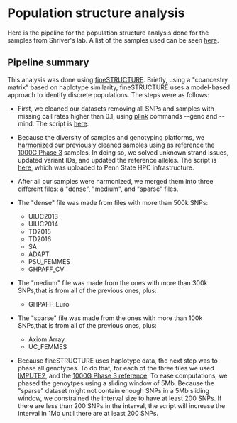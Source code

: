 # Population structure analysis

Here is the pipeline for the population structure analysis done for the samples from Shriver's lab.
A list of the samples used can be seen [here](https://github.com/tomszar/PopStruct/blob/master/DataBases/Genotypes/01_Original/GenotypeLocations.md).

## Pipeline summary 

This analysis was done using [fineSTRUCTURE](https://people.maths.bris.ac.uk/~madjl/finestructure/).
Briefly, using a "coancestry matrix" based on haplotype similarity, fineSTRUCTURE uses a model-based approach to identify discrete populations.
The steps were as follows:

- First, we cleaned our datasets removing all SNPs and samples with missing call rates higher than 0.1, using [plink](https://www.cog-genomics.org/plink2) commands --geno and --mind.
The script is [here](https://nbviewer.jupyter.org/github/tomszar/PopStruct/blob/master/Code/2018-06-QC.ipynb).
- Because the diversity of samples and genotyping platforms, we [harmonized](https://bmcresnotes.biomedcentral.com/articles/10.1186/1756-0500-7-901) our previously cleaned samples using as reference the [1000G Phase 3](ftp://ftp.1000genomes.ebi.ac.uk/vol1/ftp/release/20130502/) samples. 
In doing so, we solved unknown strand issues, updated variant IDs, and updated the reference alleles.
The script is [here](https://github.com/tomszar/PopStruct/blob/master/Code/2018-06-Harmonize.sh), which was uploaded to Penn State HPC infrastructure.
- After all our samples were harmonized, we merged them into three different files: a "dense", "medium", and "sparse" files.
- The "dense" file was made from files with more than 500k SNPs:
    - UIUC2013
    - UIUC2014
    - TD2015
    - TD2016
    - SA
    - ADAPT
    - PSU_FEMMES
    - GHPAFF_CV

- The "medium" file was made from the ones with more than 300k SNPs,that is from all of the previous ones, plus:
    - GHPAFF_Euro

- The "sparse" file was made from the ones with more than 100k SNPs,that is from all of the previous ones, plus:
    - Axiom Array
    - UC_FEMMES

- Because fineSTRUCTURE uses haplotype data, the next step was to phase all genotypes.
To do that, for each of the three files we used [IMPUTE2](https://mathgen.stats.ox.ac.uk/impute/impute_v2.html#ex10), and the [1000G Phase 3 reference](https://mathgen.stats.ox.ac.uk/impute/1000GP_Phase3.html). 
To ease computations, we phased the genoytpes using a sliding window of 5Mb. 
Because the "sparse" dataset might not contain enough SNPs in a 5Mb sliding window, we constrained the interval size to have at least 200 SNPs.
If there are less than 200 SNPs in the interval, the script will increase the interval in 1Mb until there are at least 200 SNPs.
